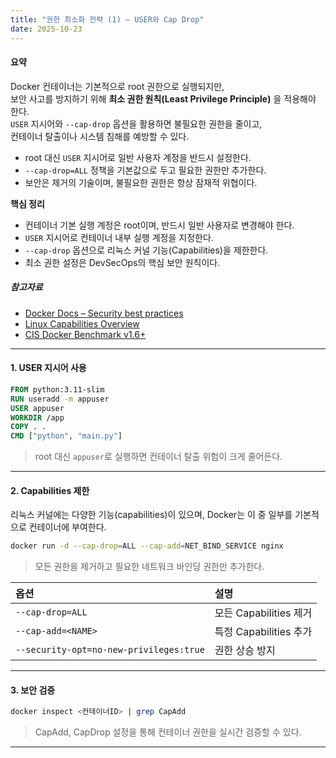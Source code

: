 ```yaml
---
title: "권한 최소화 전략 (1) – USER와 Cap Drop"
date: 2025-10-23
---
```


#### 요약  
Docker 컨테이너는 기본적으로 root 권한으로 실행되지만,  
보안 사고를 방지하기 위해 **최소 권한 원칙(Least Privilege Principle)** 을 적용해야 한다.  
`USER` 지시어와 `--cap-drop` 옵션을 활용하면 불필요한 권한을 줄이고,  
컨테이너 탈출이나 시스템 침해를 예방할 수 있다.  

* root 대신 `USER` 지시어로 일반 사용자 계정을 반드시 설정한다.
* `--cap-drop=ALL` 정책을 기본값으로 두고 필요한 권한만 추가한다.
* 보안은 제거의 기술이며, 불필요한 권한은 항상 잠재적 위협이다.


**핵심 정리**
- 컨테이너 기본 실행 계정은 root이며, 반드시 일반 사용자로 변경해야 한다.  
- `USER` 지시어로 컨테이너 내부 실행 계정을 지정한다.  
- `--cap-drop` 옵션으로 리눅스 커널 기능(Capabilities)을 제한한다.  
- 최소 권한 설정은 DevSecOps의 핵심 보안 원칙이다.  

##### 참고자료
- [Docker Docs – Security best practices](https://docs.docker.com/develop/dev-best-practices/#use-a-non-root-user)
- [Linux Capabilities Overview](https://man7.org/linux/man-pages/man7/capabilities.7.html)
- [CIS Docker Benchmark v1.6+](https://www.cisecurity.org/benchmark/docker)

---

#### 1. USER 지시어 사용

```dockerfile
FROM python:3.11-slim
RUN useradd -m appuser
USER appuser
WORKDIR /app
COPY . .
CMD ["python", "main.py"]
```

> root 대신 `appuser`로 실행하면 컨테이너 탈출 위험이 크게 줄어든다.

---

#### 2. Capabilities 제한

리눅스 커널에는 다양한 기능(capabilities)이 있으며,
Docker는 이 중 일부를 기본적으로 컨테이너에 부여한다.

```bash
docker run -d --cap-drop=ALL --cap-add=NET_BIND_SERVICE nginx
```

> 모든 권한을 제거하고 필요한 네트워크 바인딩 권한만 추가한다.

| 옵션                                      | 설명                 |
| :-------------------------------------- | :----------------- |
| `--cap-drop=ALL`                        | 모든 Capabilities 제거 |
| `--cap-add=<NAME>`                      | 특정 Capabilities 추가 |
| `--security-opt=no-new-privileges:true` | 권한 상승 방지           |

---

#### 3. 보안 검증

```bash
docker inspect <컨테이너ID> | grep CapAdd
```

> CapAdd, CapDrop 설정을 통해 컨테이너 권한을 실시간 검증할 수 있다.

---
